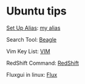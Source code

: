 # Ubuntu tips

[Set Up Alias](http://www.hostingadvice.com/how-to/set-command-aliases-linuxubuntudebian/):
[my alias](https://github.com/thanhnguyenduy2304/C-Commandline/blob/master/alias.md)

Search Tool: [Beagle](https://ubuntuforums.org/showthread.php?t=182201)

Vim Key List: [VIM](http://www.openvim.com)

RedShift Command: [RedShift](https://www.maketecheasier.com/protect-eyes-redshift-linux/)

Fluxgui in linux: [Flux](https://github.com/xflux-gui/fluxgui)
